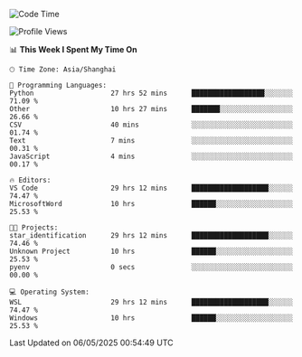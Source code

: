 <!--START_SECTION:waka-->
![Code Time](http://img.shields.io/badge/Code%20Time-2%2C760%20hrs%2040%20mins-blue)

![Profile Views](http://img.shields.io/badge/Profile%20Views-0-blue)

📊 **This Week I Spent My Time On** 

```text
🕑︎ Time Zone: Asia/Shanghai

💬 Programming Languages: 
Python                   27 hrs 52 mins      ██████████████████░░░░░░░   71.09 % 
Other                    10 hrs 27 mins      ███████░░░░░░░░░░░░░░░░░░   26.66 % 
CSV                      40 mins             ░░░░░░░░░░░░░░░░░░░░░░░░░   01.74 % 
Text                     7 mins              ░░░░░░░░░░░░░░░░░░░░░░░░░   00.31 % 
JavaScript               4 mins              ░░░░░░░░░░░░░░░░░░░░░░░░░   00.17 % 

🔥 Editors: 
VS Code                  29 hrs 12 mins      ███████████████████░░░░░░   74.47 % 
MicrosoftWord            10 hrs              ██████░░░░░░░░░░░░░░░░░░░   25.53 % 

🐱‍💻 Projects: 
star_identification      29 hrs 12 mins      ███████████████████░░░░░░   74.46 % 
Unknown Project          10 hrs              ██████░░░░░░░░░░░░░░░░░░░   25.53 % 
pyenv                    0 secs              ░░░░░░░░░░░░░░░░░░░░░░░░░   00.00 % 

💻 Operating System: 
WSL                      29 hrs 12 mins      ███████████████████░░░░░░   74.47 % 
Windows                  10 hrs              ██████░░░░░░░░░░░░░░░░░░░   25.53 % 
```


 Last Updated on 06/05/2025 00:54:49 UTC
<!--END_SECTION:waka-->